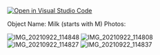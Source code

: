 [![Open in Visual Studio Code](https://classroom.github.com/assets/open-in-vscode-f059dc9a6f8d3a56e377f745f24479a46679e63a5d9fe6f495e02850cd0d8118.svg)](https://classroom.github.com/online_ide?assignment_repo_id=5671533&assignment_repo_type=AssignmentRepo)

Object Name: Milk (starts with M)
Photos:

![IMG_20210922_114848](https://user-images.githubusercontent.com/8071604/134286778-8c81f48d-797d-41d1-8ad4-d5ce6e21fe09.jpg)
![IMG_20210922_114808](https://user-images.githubusercontent.com/8071604/134286805-ae723236-d66e-4902-abf7-46d5c4a7e8ec.jpg)
![IMG_20210922_114827](https://user-images.githubusercontent.com/8071604/134286827-e2db3153-8104-4d4b-8656-ffc0578fd479.jpg)
![IMG_20210922_114837](https://user-images.githubusercontent.com/8071604/134286858-d07627eb-0d37-4285-bb80-46fa2d1264dc.jpg)

